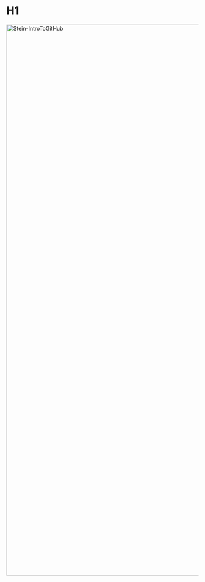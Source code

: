 # H1
<img width="1440" alt="Stein-IntroToGitHub" src="https://github.com/NStein514/skills-communicate-using-markdown/assets/113123414/75f07b37-0d86-46f0-8a8f-168e5ea1dcc6">

